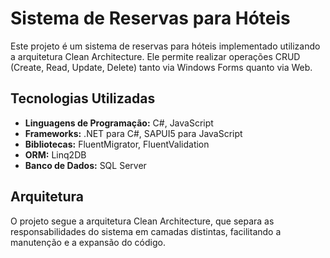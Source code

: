 # Sistema de Reservas para Hóteis

Este projeto é um sistema de reservas para hóteis implementado utilizando a arquitetura Clean Architecture. Ele permite realizar operações CRUD (Create, Read, Update, Delete) tanto via Windows Forms quanto via Web.

## Tecnologias Utilizadas

- **Linguagens de Programação:** C#, JavaScript
- **Frameworks:** .NET para C#, SAPUI5 para JavaScript
- **Bibliotecas:** FluentMigrator, FluentValidation
- **ORM:** Linq2DB
- **Banco de Dados:** SQL Server

## Arquitetura

O projeto segue a arquitetura Clean Architecture, que separa as responsabilidades do sistema em camadas distintas, facilitando a manutenção e a expansão do código.
